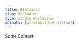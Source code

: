 ```yaml
---
title: Elefanten
slug: elefanten
type: single-enclosure
animals: [afrikanischer-elefant]
---
```

Some Content
